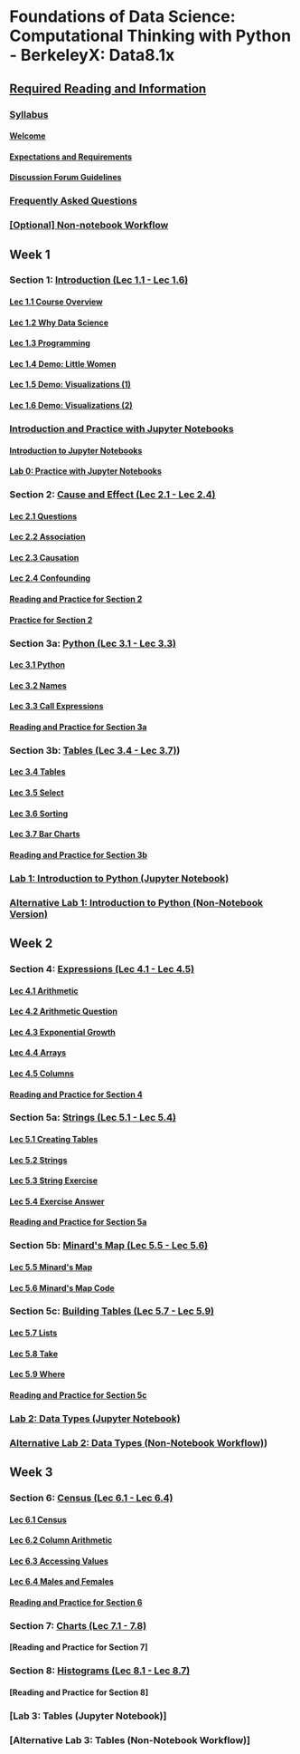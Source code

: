 # Foundations of Data Science: Computational Thinking with Python - BerkeleyX: Data8.1x

## [Required Reading and Information](./00-RequiredReading&Info.md)

### [Syllabus](./00-RequiredReading&Info.md#syllabus)

#### [Welcome](./00-RequiredReading&Info.md#welcome)

#### [Expectations and Requirements](./00-RequiredReading&Info.md#expectations-and-requirements)

#### [Discussion Forum Guidelines](./00-RequiredReading&Info.md#discussion-forum-guidelines)

### [Frequently Asked Questions](./00-RequiredReading&Info.md#frequently-asked-questions)

### [[Optional] Non-notebook Workflow](./00-RequiredReading&Info.md#optional-non-notebook-workflow)

## Week 1

### Section 1: [Introduction (Lec 1.1 - Lec 1.6)](./01-Intro.md)

#### [Lec 1.1 Course Overview](./01-Intro.md#lec-11-course-overview)

#### [Lec 1.2 Why Data Science](./01-Intro.md#lec-12-why-data-science)

#### [Lec 1.3 Programming](./01-Intro.md#lec-13-programming)

#### [Lec 1.4 Demo: Little Women](./01-Intro.md#lec-14-demo-little-women)

#### [Lec 1.5 Demo: Visualizations (1)](./01-Intro.md#lec-15-demo-visualizations-1)

#### [Lec 1.6 Demo: Visualizations (2)](./01-Intro.md#lec-16-demo-visualizations-2)

### [Introduction and Practice with Jupyter Notebooks](./01a-Jupyter.md#introduction-to-jupyter-notebooks)

#### [Introduction to Jupyter Notebooks](./01a-Jupyter.md#introduction-to-jupyter-notebooks#introduction-to-jupyter-notebooks)

#### [Lab 0: Practice with Jupyter Notebooks](./01a-Jupyter.md#lab-0-practice-with-jupyter-notebooks)

### Section 2: [Cause and Effect (Lec 2.1 - Lec 2.4)](./02-CauseAndEffect.md)

#### [Lec 2.1 Questions](./02-CauseAndEffect.md#lec-21-questions)

#### [Lec 2.2 Association](./02-CauseAndEffect.md#lec-22-association)

#### [Lec 2.3 Causation](./02-CauseAndEffect.md#lec-23-causation)

#### [Lec 2.4 Confounding](./02-CauseAndEffect.md#lec24-confounding)

#### [Reading and Practice for Section 2](./02-CauseAndEffect.md#reading-and-practice-for-section-2)

#### [Practice for Section 2](./02-CauseAndEffect.md#practice-for-section-2)

### Section 3a: [Python (Lec 3.1 - Lec 3.3)](./03-PythonTables.md)

#### [Lec 3.1 Python](./03-PythonTables.md#lec-31-python)

#### [Lec 3.2 Names](./03-PythonTables.md#lec-32-names)

#### [Lec 3.3 Call Expressions](./03-PythonTables.md#lec-33-call-expressions)

#### [Reading and Practice for Section 3a](./03-PythonTables.md#reading-and-practice-for-section-3a)

### Section 3b: [Tables (Lec 3.4 - Lec 3.7)](./03-PythonTables.md#tables-lec-3.4-lec-3.7))

#### [Lec 3.4 Tables](./03-PythonTables.md#lec-34-tables)

#### [Lec 3.5 Select](./03-PythonTables.md#lec-35-select)

#### [Lec 3.6 Sorting](./03-PythonTables.md#lec-36-sorting)

#### [Lec 3.7 Bar Charts](./03-PythonTables.md#lec-37-bar-charts)

#### [Reading and Practice for Section 3b](./03-PythonTables.md#reading-and-practice-for-section-3b)

### [Lab 1: Introduction to Python (Jupyter Notebook)](./lab1-IntroPython.md)

### [Alternative Lab 1: Introduction to Python (Non-Notebook Version)](lab1-IntroPython.md)

## Week 2

### Section 4: [Expressions (Lec 4.1 - Lec 4.5)](./04-Expression.md)

#### [Lec 4.1 Arithmetic](./04-Expression.md#lec-41-arithmetic)

#### [Lec 4.2 Arithmetic Question](./04-Expression.md#lec-42-arithmetic-question)

#### [Lec 4.3 Exponential Growth](./04-Expression.md#lec-43-exponential-growth)

#### [Lec 4.4 Arrays](./04-Expression.md#lec-44-arrays)

#### [Lec 4.5 Columns](./04-Expression.md#lec-45-columns)

#### [Reading and Practice for Section 4](./04-Expression.md#reading-and-practice-for-section-4)

### Section 5a: [Strings (Lec 5.1 - Lec 5.4)](./05-Strings.md)

#### [Lec 5.1 Creating Tables](./05-Strings.md#lec-51-creating-tables)

#### [Lec 5.2 Strings](./05-Strings.md#lec-52-strings)

#### [Lec 5.3 String Exercise](./05-Strings.md#lec-53-string-exercise)

#### [Lec 5.4 Exercise Answer](./05-Strings.md#lec-54-exercise-answer)

#### [Reading and Practice for Section 5a](./05-Strings.md#reading-and-practice-for-section-5a)

### Section 5b: [Minard's Map (Lec 5.5 - Lec 5.6)](./05-Strings.md#section-5b-minrads-map-lec-55---lec-56)

#### [Lec 5.5 Minard's Map](./05-Strings.md#lec-55-minards-map)

#### [Lec 5.6 Minard's Map Code](./05-Strings.md#lec-56-minards-map-code)

### Section 5c: [Building Tables (Lec 5.7 - Lec 5.9)](./05-Strings.md#section-5c-building-tables-lec-57---lec-59)

#### [Lec 5.7 Lists](./05-Strings.md#lec-57-lists)

#### [Lec 5.8 Take](./05-Strings.md#lec-58-take)

#### [Lec 5.9 Where](./05-Strings.md#lec-59-where)

#### [Reading and Practice for Section 5c](./05-Strings.md#reading-and-practice-for-section-5c)

### [Lab 2: Data Types (Jupyter Notebook)](./lab2-DataTypes.md)

### [Alternative Lab 2: Data Types (Non-Notebook Workflow)](./lab2-DataTypes.md#alternative-lab-2-data-types-non-notebook-workflow))

## Week 3

### Section 6: [Census (Lec 6.1 - Lec 6.4)](./06-Census.md)

#### [Lec 6.1 Census](./06-Census.md#lec-61-census)

#### [Lec 6.2 Column Arithmetic](./06-Census.md#lec-62-column-arithmetic)

#### [Lec 6.3 Accessing Values](./06-Census.md#lec-63-accessing-values)

#### [Lec 6.4 Males and Females](./06-Census.md#lec-64-males-and-females)

#### [Reading and Practice for Section 6](./06-Census.md#reading-and-practice-for-section-6)

### Section 7: [Charts (Lec 7.1 - 7.8)](./07-Charts.md)

#### [Reading and Practice for Section 7]

### Section 8: [Histograms (Lec 8.1 - Lec 8.7)](./08-Histograms.md)

#### [Reading and Practice for Section 8]

### [Lab 3: Tables (Jupyter Notebook)]

### [Alternative Lab 3: Tables (Non-Notebook Workflow)]



